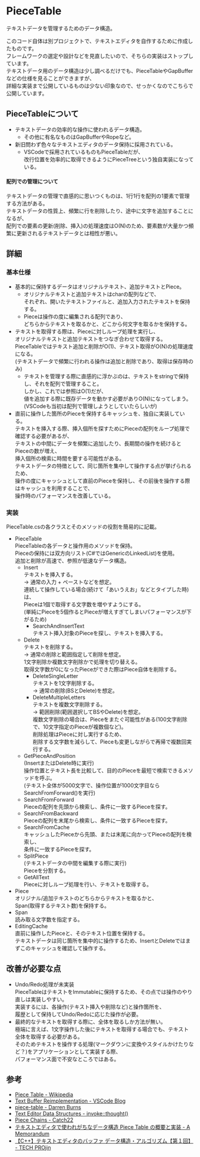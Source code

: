# PieceTable
テキストデータを管理するためのデータ構造。  

このコード自体は別プロジェクトで、テキストエディタを自作するために作成したものです。  
フレームワークの選定や設計などを見直したいので、そちらの実装はストップしています。    
テキストデータ用のデータ構造は少し調べるだけでも、PieceTableやGapBufferなどの仕様を見ることができますが、  
詳細な実装まで公開しているものは少ない印象なので、せっかくなのでこちらで公開しています。  

## PieceTableについて
- テキストデータの効率的な操作に使われるデータ構造。  
	- その他に有名なものはGapBufferやRopeなど。
- 新旧問わず色々なテキストエディタのデータ保持に採用されている。
	- VSCodeで採用されているものもPieceTableだが、  
	改行位置を効率的に取得できるようにPieceTreeという独自実装になっている。
#### 配列での管理について
テキストデータの管理で直感的に思いつくものは、1行1行を配列の1要素で管理する方法がある。  
テキストデータの性質上、頻繁に行を削除したり、途中に文字を追加することになるが、  
配列での要素の更新(削除、挿入)の処理速度はO(N)のため、要素数が大量かつ頻繁に更新されるテキストデータとは相性が悪い。

## 詳細
### 基本仕様
- 基本的に保持するデータはオリジナルテキスト、追加テキストとPiece。  
	- オリジナルテキストと追加テキストはcharの配列などで、  
	それぞれ、開いたテキストファイルと、追加入力されたテキストを保持する。  
	- Pieceは操作の度に編集される配列であり、  
	どちらからテキストを取るかと、どこから何文字を取るかを保持する。
- テキストを取得する際は、Pieceに対しループ処理を実行し、  
オリジナルテキストと追加テキストをつなぎ合わせて取得する。  
PieceTableではテキスト追加と削除がO(1)、テキスト取得がO(N)の処理速度になる。  
(テキストデータで頻繁に行われる操作は追加と削除であり、取得は保存時のみ)
	- テキストを管理する際に直感的に浮かぶのは、テキストをstringで保持し、それを配列で管理すること。  
	しかし、これでは参照はO(1)だが、  
	値を追加する際に既存データを動かす必要がありO(N)になってしまう。  
	(VSCodeも当初は配列で管理しようとしていたらしいが)
- 直前に操作した箇所のPieceを保持するキャッシュを、独自に実装している。  
テキストを挿入する際、挿入個所を探すためにPieceの配列をループ処理で確認する必要があるが、  
テキストの中間にデータを頻繁に追加したり、長期間の操作を続けるとPieceの数が増え、  
挿入個所の検索に時間を要する可能性がある。  
テキストデータの特徴として、同じ箇所を集中して操作する点が挙げられるため、  
操作の度にキャッシュとして直前のPieceを保持し、その前後を操作する際はキャッシュを利用することで、  
操作時のパフォーマンスを改善している。  

### 実装  
PieceTable.csの各クラスとそのメソッドの役割を簡易的に記載。  

- PieceTable  
PieceTableの各データと操作用のメソッドを保持。  
Pieceの保持には双方向リスト(C#ではGenericのLinkedList)を使用。  
追加と削除が高速で、参照が低速なデータ構造。
	- Insert  
	テキストを挿入する。  
	→ 通常の入力 + ペーストなどを想定。  
	連続して操作している場合(続けて「あいうえお」などとタイプした時)は、  
	Pieceは1個で取得する文字数を増やすようにする。  
	(単純にPieceを5個作るとPieceが増えすぎてしまいパフォーマンスが下がるため)
		- SearchAndInsertText  
		テキスト挿入対象のPieceを探し、テキストを挿入する。
	- Delete  
	テキストを削除する。  
	→ 通常の削除と範囲指定して削除を想定。  
	1文字削除か複数文字削除かで処理を切り替える。  
	取得文字数が0になったPieceができた際はPiece自体を削除する。
		- DeleteSingleLetter  
		テキストを1文字削除する。  
		→ 通常の削除(BSとDelete)を想定。
		- DeleteMultipleLetters  
		テキストを複数文字削除する。  
		→ 範囲削除(範囲選択してBSやDelete)を想定。  
		複数文字削除の場合は、Pieceをまたぐ可能性がある(100文字削除で、10文字指定のPieceが複数個など)。  
		削除処理はPieceに対し実行するため、  
		削除する文字数を減らして、Pieceも変更しながらで再帰で複数回実行する。
	- GetPieceAndPosition  
	(InsertまたはDelete時に実行)  
	操作位置とテキスト長を比較して、目的のPieceを最短で検索できるメソッドを呼ぶ。  
	(テキスト全体が5000文字で、操作位置が1000文字目ならSearchFromForward()を実行)
	- SearchFromForward  
	Pieceの配列を先頭から検索し、条件に一致するPieceを探す。
	- SearchFromBackward  
	Pieceの配列を末尾から検索し、条件に一致するPieceを探す。
	- SearchFromCache  
	キャッシュしたPieceから先頭、または末尾に向かってPieceの配列を検索し、  
	条件に一致するPieceを探す。
	- SplitPiece  
	(テキストデータの中間を編集する際に実行)  
	Pieceを分割する。
	- GetAllText  
	Pieceに対しループ処理を行い、テキストを取得する。
- Piece  
オリジナル/追加テキストのどちらからテキストを取るかと、  
Span(取得するテキスト数)を保持する。
- Span  
読み取る文字数を指定する。
- EditingCache  
直前に操作したPieceと、そのテキスト位置を保持する。  
テキストデータは同じ箇所を集中的に操作するため、InsertとDeleteではまずこのキャッシュを確認して操作する。

## 改善が必要な点
- Undo/Redo処理が未実装  
PieceTableはテキストをImmutableに保持するため、その点では操作のやり直しは実装しやすい。  
実装するには、各操作(テキスト挿入や削除など)と操作箇所を、  
履歴として保持してUndo/Redoに応じた操作が必要。  
- 最終的なテキストを取得する際に、全体を取るしか方法が無い。  
極端に言えば、1文字操作した後にテキストを取得する場合でも、テキスト全体を取得する必要がある。  
そのためテキストを操作する処理(マークダウンに変換やスタイルかけたりなど？)をアプリケーションとして実装する際、  
パフォーマンス面で不安なところではある。

## 参考
- [Piece Table - Wikipedia](https://en.wikipedia.org/wiki/Piece_table)
- [Text Buffer Reimplementation - VSCode Blog](https://code.visualstudio.com/blogs/2018/03/23/text-buffer-reimplementation)
- [piece-table - Darren Burns](https://darrenburns.net/posts/piece-table/)
- [Text Editor Data Structures - invoke::thought()](https://cdacamar.github.io/data%20structures/algorithms/benchmarking/text%20editors/c++/editor-data-structures/)
- [Piece Chains - Catch22](https://www.catch22.net/tuts/neatpad/piece-chains/)
- [テキストエディタで使われがちなデータ構造 Piece Table の概要と実装 - A Memorandum](https://blog1.mammb.com/entry/2022/09/07/224202)
- [【C++】テキストエディタのバッファ データ構造・アルゴリズム【第１回】 - TECH PROjin](https://tech.pjin.jp/blog/2020/11/16/buffer-1)

